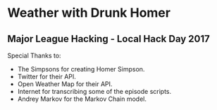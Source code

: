 # Weather with Drunk Homer
## Major League Hacking - Local Hack Day 2017

Special Thanks to:
* The Simpsons for creating Homer Simpson.
* Twitter for their API.
* Open Weather Map for their API.
* Internet for transcribing some of the episode scripts.
* Andrey Markov for the Markov Chain model.

